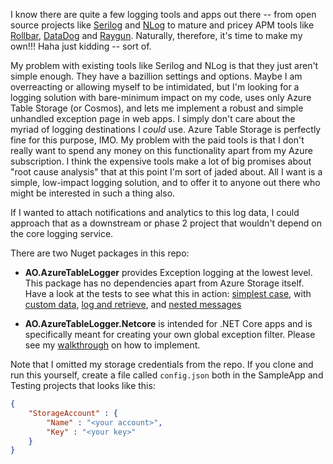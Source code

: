 I know there are quite a few logging tools and apps out there -- from open source projects like [Serilog](https://serilog.net/) and [NLog](https://nlog-project.org/) to mature and pricey APM tools like [Rollbar](https://rollbar.com/), [DataDog](https://www.datadoghq.com/) and [Raygun](https://raygun.com/). Naturally, therefore, it's time to make my own!!! Haha just kidding -- sort of.

My problem with existing tools like Serilog and NLog is that they just aren't simple enough. They have a bazillion settings and options. Maybe I am overreacting or allowing myself to be intimidated, but I'm looking for a logging solution with bare-minimum impact on my code,  uses only Azure Table Storage (or Cosmos), and lets me implement a robust and simple unhandled exception page in web apps. I simply don't care about the myriad of logging destinations I *could* use. Azure Table Storage is perfectly fine for this purpose, IMO. My problem with the paid tools is that I don't really want to spend any money on this functionality apart from my Azure subscription. I think the expensive tools make a lot of big promises about "root cause analysis" that at this point I'm sort of jaded about. All I want is a simple, low-impact logging solution, and to offer it to anyone out there who might be interested in such a thing also.

If I wanted to attach notifications and analytics to this log data, I could approach that as a downstream or phase 2 project that wouldn't depend on the core logging service.

There are two Nuget packages in this repo:

- **AO.AzureTableLogger** provides Exception logging at the lowest level. This package has no dependencies apart from Azure Storage itself. Have a look at the tests to see what this in action: [simplest case](https://github.com/adamosoftware/AzureTableLogger/blob/master/Testing/LoggingTests.cs#L26), with [custom data](https://github.com/adamosoftware/AzureTableLogger/blob/master/Testing/LoggingTests.cs#L41), [log and retrieve](https://github.com/adamosoftware/AzureTableLogger/blob/master/Testing/LoggingTests.cs#L58), and [nested messages](https://github.com/adamosoftware/AzureTableLogger/blob/master/Testing/LoggingTests.cs#L75)

- **AO.AzureTableLogger.Netcore** is intended for .NET Core apps and is specifically meant for creating your own global exception filter. Please see my [walkthrough](https://github.com/adamosoftware/AzureTableLogger/wiki/SampleApp-walkthrough) on how to implement.

Note that I omitted my storage credentials from the repo. If you clone and run this yourself, create a file called `config.json` both in the SampleApp and Testing projects that looks like this:

```json
{
    "StorageAccount" : {
        "Name" : "<your account>",
        "Key" : "<your key>"
    }
}
```
